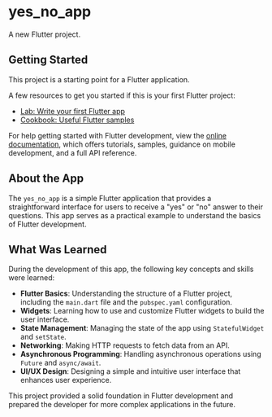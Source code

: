 # yes_no_app

A new Flutter project.

## Getting Started

This project is a starting point for a Flutter application.

A few resources to get you started if this is your first Flutter project:

- [Lab: Write your first Flutter app](https://docs.flutter.dev/get-started/codelab)
- [Cookbook: Useful Flutter samples](https://docs.flutter.dev/cookbook)

For help getting started with Flutter development, view the
[online documentation](https://docs.flutter.dev/), which offers tutorials,
samples, guidance on mobile development, and a full API reference.

## About the App

The `yes_no_app` is a simple Flutter application that provides a straightforward interface for users to receive a "yes" or "no" answer to their questions. This app serves as a practical example to understand the basics of Flutter development.

## What Was Learned

During the development of this app, the following key concepts and skills were learned:

- **Flutter Basics**: Understanding the structure of a Flutter project, including the `main.dart` file and the `pubspec.yaml` configuration.
- **Widgets**: Learning how to use and customize Flutter widgets to build the user interface.
- **State Management**: Managing the state of the app using `StatefulWidget` and `setState`.
- **Networking**: Making HTTP requests to fetch data from an API.
- **Asynchronous Programming**: Handling asynchronous operations using `Future` and `async/await`.
- **UI/UX Design**: Designing a simple and intuitive user interface that enhances user experience.

This project provided a solid foundation in Flutter development and prepared the developer for more complex applications in the future.